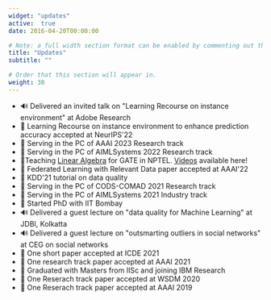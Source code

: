 ```yaml
---
widget: "updates"
active:  true
date: 2016-04-20T00:00:00

# Note: a full width section format can be enabled by commenting out the `title` and `subtitle` with a `#`.
title: "Updates"
subtitle: ""

# Order that this section will appear in.
weight: 30
---
```


- :loud_sound: Delivered an invited talk on "Learning Recourse on instance environment" at Adobe Research
- :page_with_curl: Learning Recourse on instance environment to enhance prediction accuracy accepted at NeurIPS'22
- :memo: Serving in the PC of AAAI 2023 Research track
- :memo: Serving in the PC of AIMLSystems 2022 Research track
- :mega:Teaching [Linear Algebra](https://gate.nptel.ac.in/mentor_sessions.html) for GATE in NPTEL. [Videos](https://www.youtube.com/channel/UCf_xCyK6V3vqCa38oZnOcLQ) available here! 
- :page_with_curl: Federated Learning with Relevant Data paper accepted at AAAI'22
- :memo: KDD'21 tutorial on data quality 
- :memo: Serving in the PC of CODS-COMAD 2021 Research track
- :memo: Serving in the PC of AIMLSystems 2021 Industry track
- :school: Started PhD with IIT Bombay
- :loud_sound: Delivered a guest lecture  on "data quality for Machine Learning" at JDBI, Kolkatta
- :loud_sound: Delivered a guest lecture on "outsmarting outliers in social networks" at CEG on social networks
- :page_with_curl: One short paper accepted at ICDE 2021
- :page_with_curl: One research track paper accepted at AAAI 2021
- :school: Graduated with Masters from IISc and joining IBM Research
- :page_with_curl: One Reserach track paper accepted at WSDM 2020
- :page_with_curl: One Reserach track paper accepted at AAAI 2019